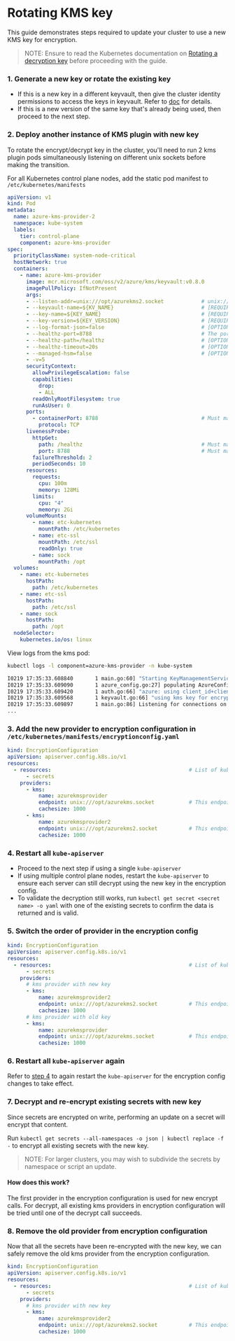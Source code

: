 # Rotating KMS key

This guide demonstrates steps required to update your cluster to use a new KMS key for encryption.

> NOTE: Ensure to read the Kubernetes documentation on [Rotating a decryption key](https://kubernetes.io/docs/tasks/administer-cluster/encrypt-data/#rotating-a-decryption-key) before proceeding with the guide.

### 1. Generate a new key or rotate the existing key

* If this is a new key in a different keyvault, then give the cluster identity permissions to access the keys in keyvault. Refer to [doc](./manual-install.md#2-give-the-cluster-identity-permissions-to-access-the-keys-in-keyvault) for details.
* If this is a new version of the same key that's already being used, then proceed to the next step.

### 2. Deploy another instance of KMS plugin with new key

To rotate the encrypt/decrypt key in the cluster, you'll need to run 2 kms plugin pods simultaneously listening on different unix sockets before making the transition.

For all Kubernetes control plane nodes, add the static pod manifest to `/etc/kubernetes/manifests`

```yaml
apiVersion: v1
kind: Pod
metadata:
  name: azure-kms-provider-2
  namespace: kube-system
  labels:
    tier: control-plane
    component: azure-kms-provider
spec:
  priorityClassName: system-node-critical
  hostNetwork: true
  containers:
    - name: azure-kms-provider
      image: mcr.microsoft.com/oss/v2/azure/kms/keyvault:v0.8.0
      imagePullPolicy: IfNotPresent
      args:
      - --listen-addr=unix:///opt/azurekms2.socket            # unix:///opt/azurekms.socket is used by the primary kms plugin pod. So use a different listen address here for the new kms plugin pod.
      - --keyvault-name=${KV_NAME}                            # [REQUIRED] Name of the keyvault
      - --key-name=${KEY_NAME}                                # [REQUIRED] Name of the keyvault key used for encrypt/decrypt
      - --key-version=${KEY_VERSION}                          # [REQUIRED] Version of the key to use
      - --log-format-json=false                               # [OPTIONAL] Set log formatter to json. Default is false.
      - --healthz-port=8788                                   # The port used here should be different than the one used by the primary kms plugin pod.
      - --healthz-path=/healthz                               # [OPTIONAL] path for health check. Default is /healthz
      - --healthz-timeout=20s                                 # [OPTIONAL] RPC timeout for health check. Default is 20s
      - --managed-hsm=false                                   # [OPTIONAL] Use Azure Key Vault managed HSM. Default is false.
      - -v=5
      securityContext:
        allowPrivilegeEscalation: false
        capabilities:
          drop:
          - ALL
        readOnlyRootFilesystem: true
        runAsUser: 0
      ports:
        - containerPort: 8788                                 # Must match the value defined in --healthz-port
          protocol: TCP
      livenessProbe:
        httpGet:
          path: /healthz                                      # Must match the value defined in --healthz-path
          port: 8788                                          # Must match the value defined in --healthz-port
        failureThreshold: 2
        periodSeconds: 10
      resources:
        requests:
          cpu: 100m
          memory: 128Mi
        limits:
          cpu: "4"
          memory: 2Gi
      volumeMounts:
        - name: etc-kubernetes
          mountPath: /etc/kubernetes
        - name: etc-ssl
          mountPath: /etc/ssl
          readOnly: true
        - name: sock
          mountPath: /opt
  volumes:
    - name: etc-kubernetes
      hostPath:
        path: /etc/kubernetes
    - name: etc-ssl
      hostPath:
        path: /etc/ssl
    - name: sock
      hostPath:
        path: /opt
  nodeSelector:
    kubernetes.io/os: linux
```

View logs from the kms pod:

```bash
kubectl logs -l component=azure-kms-provider -n kube-system

I0219 17:35:33.608840       1 main.go:60] "Starting KeyManagementServiceServer service" version="v0.0.11" buildDate="2021-02-19-17:33"
I0219 17:35:33.609090       1 azure_config.go:27] populating AzureConfig from /etc/kubernetes/azure.json
I0219 17:35:33.609420       1 auth.go:66] "azure: using client_id+client_secret to retrieve access token" clientID="9a7a##### REDACTED #####bb26" clientSecret="23T.##### REDACTED #####vw-r"
I0219 17:35:33.609568       1 keyvault.go:66] "using kms key for encrypt/decrypt" vaultName="k8skmskv" keyName="key1" keyVersion="5cdf48ea6bb9456ebf637e1130b7751a"
I0219 17:35:33.609897       1 main.go:86] Listening for connections on address: /opt/azurekms2.socket
...
```

### 3. Add the new provider to encryption configuration in `/etc/kubernetes/manifests/encryptionconfig.yaml`

```yaml
kind: EncryptionConfiguration
apiVersion: apiserver.config.k8s.io/v1
resources:
  - resources:                                            # List of kubernetes resources that will be encrypted in etcd using the KMS plugin
      - secrets
    providers:
      - kms:
          name: azurekmsprovider
          endpoint: unix:///opt/azurekms.socket           # This endpoint must match the value defined in --listen-addr for the KMS plugin using old key
          cachesize: 1000
      - kms:
          name: azurekmsprovider2
          endpoint: unix:///opt/azurekms2.socket          # This endpoint must match the value defined in --listen-addr for the KMS plugin using new key
          cachesize: 1000
```

### 4. Restart all `kube-apiserver`

* Proceed to the next step if using a single `kube-apiserver`
* If using multiple control plane nodes, restart the `kube-apiserver` to ensure each server can still decrypt using the new key in the encryption config.
* To validate the decryption still works, run `kubectl get secret <secret name> -o yaml` with one of the existing secrets to confirm the data is returned and is valid.

### 5. Switch the order of provider in the encryption config

```yaml
kind: EncryptionConfiguration
apiVersion: apiserver.config.k8s.io/v1
resources:
  - resources:                                            # List of kubernetes resources that will be encrypted in etcd using the KMS plugin
      - secrets
    providers:
      # kms provider with new key
      - kms:
          name: azurekmsprovider2
          endpoint: unix:///opt/azurekms2.socket          # This endpoint must match the value defined in --listen-addr for the KMS plugin using new key
          cachesize: 1000
      # kms provider with old key
      - kms:
          name: azurekmsprovider
          endpoint: unix:///opt/azurekms.socket           # This endpoint must match the value defined in --listen-addr for the KMS plugin using old key
          cachesize: 1000
```

### 6. Restart all `kube-apiserver` again

Refer to [step 4](#4-restart-all-kube-apiserver) to again restart the `kube-apiserver` for the encryption config changes to take effect.

### 7. Decrypt and re-encrypt existing secrets with new key

Since secrets are encrypted on write, performing an update on a secret will encrypt that content.

Run `kubectl get secrets --all-namespaces -o json | kubectl replace -f -` to encrypt all existing secrets with the new key.

> NOTE: For larger clusters, you may wish to subdivide the secrets by namespace or script an update.

#### How does this work?

The first provider in the encryption configuration is used for new encrypt calls. For decrypt, all existing kms providers in encryption configuration will be tried until one of the decrypt call succeeds.

### 8. Remove the old provider from encryption configuration

Now that all the secrets have been re-encrypted with the new key, we can safely remove the old kms provider from the encryption configuration.

```yaml
kind: EncryptionConfiguration
apiVersion: apiserver.config.k8s.io/v1
resources:
  - resources:                                            # List of kubernetes resources that will be encrypted in etcd using the KMS plugin
      - secrets
    providers:
      # kms provider with new key
      - kms:
          name: azurekmsprovider2
          endpoint: unix:///opt/azurekms2.socket          # This endpoint must match the value defined in --listen-addr for the KMS plugin using new key
          cachesize: 1000
```
